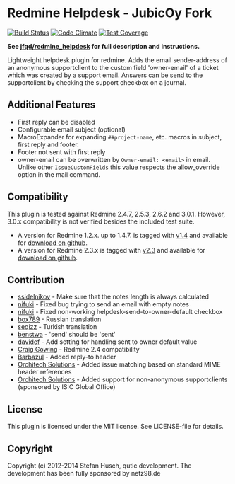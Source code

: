 # Redmine Helpdesk - JubicOy Fork

[![Build Status](https://travis-ci.org/jubicoy/redmine_helpdesk.svg?branch=jubicoy%2Fmaster)](https://travis-ci.org/jubicoy/redmine_helpdesk) [![Code Climate](https://codeclimate.com/github/jubicoy/redmine_helpdesk/badges/gpa.svg)](https://codeclimate.com/github/jubicoy/redmine_helpdesk) [![Test Coverage](https://codeclimate.com/github/jubicoy/redmine_helpdesk/badges/coverage.svg)](https://codeclimate.com/github/jubicoy/redmine_helpdesk)

**See [jfqd/redmine_helpdesk](https://github.com/jfqd/redmine_helpdesk) for full description and instructions.**

Lightweight helpdesk plugin for redmine. Adds the email sender-address of an anonymous supportclient to the custom field 'owner-email' of a ticket which was created by a support email. Answers can be send to the supportclient by checking the support checkbox on a journal.

## Additional Features

* First reply can be disabled
* Configurable email subject (optional)
* MacroExpander for expanding ```##project-name```, etc. macros in subject, first reply and footer.
* Footer not sent with first reply
* owner-email can be overwritten by ```Owner-email: <email>``` in email. Unlike other ```IssueCustomFields``` this value respects the allow_override option in the mail command.

## Compatibility

This plugin is tested against Redmine 2.4.7, 2.5.3, 2.6.2 and 3.0.1. However, 3.0.x compatibility is not verified besides the included test suite.

* A version for Redmine 1.2.x. up to 1.4.7. is tagged with [v1.4](https://github.com/jfqd/redmine_helpdesk/tree/v1.4 "plugin version for Redmine 1.2.x up to 1.4.7") and available for [download on github](https://github.com/jfqd/redmine_helpdesk/archive/v1.4.zip "download plugin for Redmine 1.2.x up to 1.4.7").
* A version for Redmine 2.3.x is tagged with [v2.3](https://github.com/jfqd/redmine_helpdesk/tree/v2.3 "plugin version for Redmine 2.3.x") and available for [download on github](https://github.com/jfqd/redmine_helpdesk/archive/v2.3.zip "download plugin for Redmine 2.3.x").

## Contribution

* [ssidelnikov](https://github.com/ssidelnikov) - Make sure that the notes length is always calculated
* [nifuki](https://github.com/nifuki) - Fixed bug trying to send an email with empty notes
* [nifuki](https://github.com/nifuki) - Fixed non-working helpdesk-send-to-owner-default checkbox
* [box789](https://github.com/box789) - Russian translation
* [seqizz](https://github.com/seqizz) - Turkish translation
* [benstwa](https://github.com/benstwa) - 'send' should be 'sent'
* [davidef](https://github.com/davidef) - Add setting for handling sent to owner default value
* [Craig Gowing](https://github.com/craiggowing) - Redmine 2.4 compatibility
* [Barbazul](https://github.com/barbazul) - Added reply-to header
* [Orchitech Solutions](https://github.com/orchitech) - Added issue matching based on standard MIME header references
* [Orchitech Solutions](https://github.com/orchitech) - Added support for non-anonymous supportclients (sponsored by ISIC Global Office)

## License

This plugin is licensed under the MIT license. See LICENSE-file for details.

## Copyright

Copyright (c) 2012-2014 Stefan Husch, qutic development. The development has been fully sponsored by netz98.de
